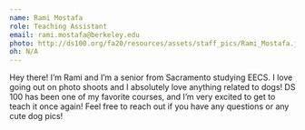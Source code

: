 ```yaml
---
name: Rami Mostafa
role: Teaching Assistant
email: rami.mostafa@berkeley.edu
photo: http://ds100.org/fa20/resources/assets/staff_pics/Rami_Mostafa.jpg
oh: N/A
---
```


Hey there! I’m Rami and I’m a senior from Sacramento studying EECS. I love going out on photo shoots and I absolutely love anything related to dogs! DS 100 has been one of my favorite courses, and I’m very excited to get to teach it once again! Feel free to reach out if you have any questions or any cute dog pics!
